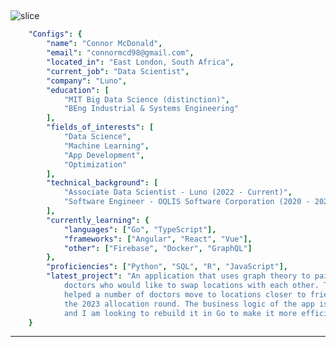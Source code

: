 ## <a id="slice">
![slice](https://capsule-render.vercel.app/api?type=waving&height=200&color=timeGradient&text=Hi%20%20there!&fontSize=70&desc=Welcome%20to%20my%20GitHub%20profile&fontAlign=30&descAlign=50&descAlignY=53&fontAlignY=30&animation=scaleIn)
  
```yaml
    "Configs": {
        "name": "Connor McDonald",
        "email": "connormcd98@gmail.com",
        "located_in": "East London, South Africa",
        "current_job": "Data Scientist",
        "company": "Luno",
        "education": [
            "MIT Big Data Science (distinction)",
            "BEng Industrial & Systems Engineering"
        ],
        "fields_of_interests": [
            "Data Science",
            "Machine Learning",
            "App Development",
            "Optimization"
        ],
        "technical_background": [
            "Associate Data Scientist - Luno (2022 - Current)",
            "Software Engineer - OQLIS Software Corporation (2020 - 2022)"
        ],
        "currently_learning": {
            "languages": ["Go", "TypeScript"],
            "frameworks": ["Angular", "React", "Vue"],
            "other": ["Firebase", "Docker", "GraphQL"]
        },
        "proficiencies": ["Python", "SQL", "R", "JavaScript"],
        "latest_project": "An application that uses graph theory to pair up intern
            doctors who would like to swap locations with each other. The app successfully
            helped a number of doctors move to locations closer to friends and family in
            the 2023 allocation round. The business logic of the app is built in Python,
            and I am looking to rebuild it in Go to make it more efficient."
    }
```

---
